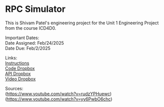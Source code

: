 # RPC Simulator

This is Shivam Patel's engineering project
for the Unit 1 Engineering Project
from the course ICD4D0.

Important Dates:\
Date Assigned: Feb/24/2025\
Date Due: Feb/2/2025

Links:\
[Instructions](https://docs.google.com/document/d/e/2PACX-1vSyluyahSgFfhcqmD9R09z8SPskmUnHefSFoh7b7pOxjnc6oK7a_RT2jpicBawLF5rGZikUmKYDeXDu/pub)\
[Code Dropbox](https://pdsb.elearningontario.ca/d2l/lms/dropbox/user/folder_submit_files.d2l?ou=26233801&isprv=0&db=37383320&cfql=1)\
[API Dropbox](https://pdsb.elearningontario.ca/d2l/lms/dropbox/user/folder_submit_files.d2l?ou=26233801&isprv=0&db=37383356&cfql=1)\
[Video Dropbox](https://ysu-ca.youseeu.com/spa/student/class/640767/assignments/115556?lti-scope=activity)

Sources:\
(https://www.youtube.com/watch?v=rudzYPHuewc)
(https://www.youtube.com/watch?v=yy6PwbO6chc)